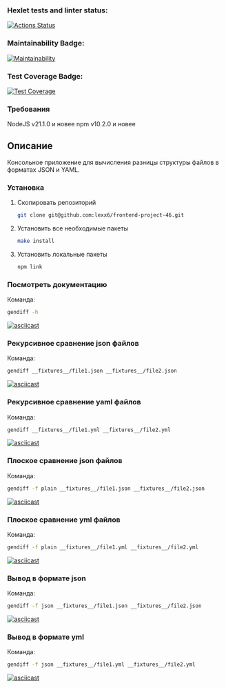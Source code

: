 ### Hexlet tests and linter status:
[![Actions Status](https://github.com/lexx6/frontend-project-46/actions/workflows/hexlet-check.yml/badge.svg)](https://github.com/lexx6/frontend-project-46/actions)

### Maintainability Badge:
[![Maintainability](https://api.codeclimate.com/v1/badges/d167f3e98d5684b79c13/maintainability)](https://codeclimate.com/github/lexx6/frontend-project-46/maintainability)

### Test Coverage Badge:
[![Test Coverage](https://api.codeclimate.com/v1/badges/d167f3e98d5684b79c13/test_coverage)](https://codeclimate.com/github/lexx6/frontend-project-46/test_coverage)

### Требования

NodeJS v21.1.0 и новее
npm v10.2.0 и новее

## Описание
Консольное приложение для вычисления разницы структуры файлов в форматах JSON и YAML.

### Установка

1. Скопировать репозиторий 
   ```sh
   git clone git@github.com:lexx6/frontend-project-46.git
   ```
2. Установить все необходимые пакеты
   ```sh
   make install
   ```
3. Установить локальные пакеты
   ```sh
   npm link
   ```

### Посмотреть документацию

   Команда:

   ```sh
   gendiff -h
   ```

[![asciicast](https://asciinema.org/a/HK3Gvaz9N9x7VQyz1qahx0iz9.svg)](https://asciinema.org/a/HK3Gvaz9N9x7VQyz1qahx0iz9)

### Рекурсивное сравнение json файлов

Команда:

   ```sh
   gendiff __fixtures__/file1.json __fixtures__/file2.json
   ```
[![asciicast](https://asciinema.org/a/QMjKs18uitxA9xyQFDEBHLonr.svg)](https://asciinema.org/a/QMjKs18uitxA9xyQFDEBHLonr)

### Рекурсивное сравнение yaml файлов

Команда:

   ```sh
   gendiff __fixtures__/file1.yml __fixtures__/file2.yml
   ```
[![asciicast](https://asciinema.org/a/m5d58fkqwBM0sm2FU8YaYiHC3.svg)](https://asciinema.org/a/m5d58fkqwBM0sm2FU8YaYiHC3)

### Плоское сравнение json файлов

Команда:

   ```sh
   gendiff -f plain __fixtures__/file1.json __fixtures__/file2.json
   ```
[![asciicast](https://asciinema.org/a/PFyer1QSLglupHU1ji06w575m.svg)](https://asciinema.org/a/PFyer1QSLglupHU1ji06w575m)

### Плоское сравнение yml файлов

Команда:

   ```sh
   gendiff -f plain __fixtures__/file1.yml __fixtures__/file2.yml
   ```
[![asciicast](https://asciinema.org/a/4pJOsejYNIxXdzfozYtaOyaLd.svg)](https://asciinema.org/a/4pJOsejYNIxXdzfozYtaOyaLd)

### Вывод в формате json

Команда:

   ```sh
   gendiff -f json __fixtures__/file1.json __fixtures__/file2.json
   ```
[![asciicast](https://asciinema.org/a/rAGLkXl0Qx5Uos4aQC3URptyd.svg)](https://asciinema.org/a/rAGLkXl0Qx5Uos4aQC3URptyd)

### Вывод в формате yml

Команда:

   ```sh
   gendiff -f json __fixtures__/file1.yml __fixtures__/file2.yml
   ```
[![asciicast](https://asciinema.org/a/5GWFBIwRq8ZxjheMv2qb2FJEG.svg)](https://asciinema.org/a/5GWFBIwRq8ZxjheMv2qb2FJEG)